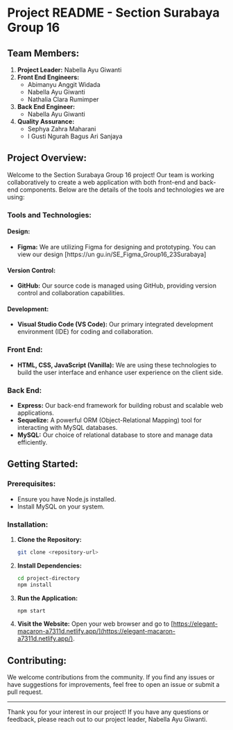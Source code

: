 # Project README - Section Surabaya Group 16

## Team Members:
1. **Project Leader:** Nabella Ayu Giwanti
2. **Front End Engineers:**
   - Abimanyu Anggit Widada
   - Nabella Ayu Giwanti
   - Nathalia Clara Rumimper
3. **Back End Engineer:**
   - Nabella Ayu Giwanti
4. **Quality Assurance:**
   - Sephya Zahra Maharani
   - I Gusti Ngurah Bagus Ari Sanjaya

## Project Overview:
Welcome to the Section Surabaya Group 16 project! Our team is working collaboratively to create a web application with both front-end and back-end components. Below are the details of the tools and technologies we are using:

### Tools and Technologies:

#### Design:
- **Figma:** We are utilizing Figma for designing and prototyping. You can view our design [https://un gu.in/SE_Figma_Group16_23Surabaya]
#### Version Control:
- **GitHub:** Our source code is managed using GitHub, providing version control and collaboration capabilities.

#### Development:
- **Visual Studio Code (VS Code):** Our primary integrated development environment (IDE) for coding and collaboration.

### Front End:
- **HTML, CSS, JavaScript (Vanilla):** We are using these technologies to build the user interface and enhance user experience on the client side.

### Back End:
- **Express:** Our back-end framework for building robust and scalable web applications.
- **Sequelize:** A powerful ORM (Object-Relational Mapping) tool for interacting with MySQL databases.
- **MySQL:** Our choice of relational database to store and manage data efficiently.

## Getting Started:

### Prerequisites:
- Ensure you have Node.js installed.
- Install MySQL on your system.

### Installation:

1. **Clone the Repository:**
   ```bash
   git clone <repository-url>
   ```

2. **Install Dependencies:**
   ```bash
   cd project-directory
   npm install
   ```

3. **Run the Application:**
   ```bash
   npm start
   ```

4. **Visit the Website:**
   Open your web browser and go to [https://elegant-macaron-a7311d.netlify.app/](https://elegant-macaron-a7311d.netlify.app/).
   
## Contributing:
We welcome contributions from the community. If you find any issues or have suggestions for improvements, feel free to open an issue or submit a pull request.

---

Thank you for your interest in our project! If you have any questions or feedback, please reach out to our project leader, Nabella Ayu Giwanti.
